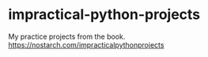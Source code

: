 # impractical-python-projects

 My practice projects from the book. <https://nostarch.com/impracticalpythonprojects>
